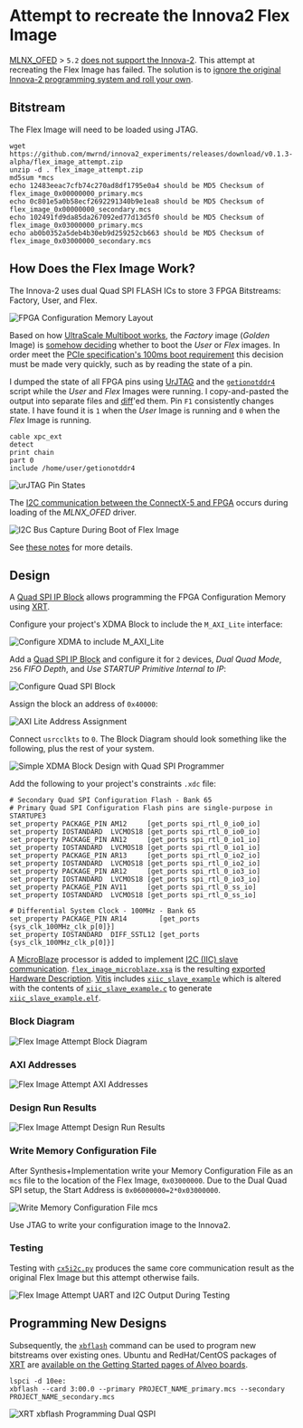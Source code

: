 # Attempt to recreate the Innova2 Flex Image

[MLNX_OFED](https://network.nvidia.com/products/infiniband-drivers/linux/mlnx_ofed/) > `5.2` [does not support the Innova-2](https://forums.developer.nvidia.com/t/innova-2-mlnx-ofed-5-2-has-no-mlx5-fpga-tools-so-innova2-flex-app-fails/285008). This attempt at recreating the Flex Image has failed. The solution is to [ignore the original Innova-2 programming system and roll your own](https://github.com/mwrnd/innova2_flex_xcku15p_notes/tree/main/debug_notes#ignoring-innova2-flex-multiboot-and-innova2_flex_app).




## Bitstream

The Flex Image will need to be loaded using JTAG.

```
wget https://github.com/mwrnd/innova2_experiments/releases/download/v0.1.3-alpha/flex_image_attempt.zip
unzip -d . flex_image_attempt.zip
md5sum *mcs
echo 12483eeac7cfb74c270ad8df1795e0a4 should be MD5 Checksum of flex_image_0x00000000_primary.mcs
echo 0c801e5a0b58ecf2692291340b9e1ea8 should be MD5 Checksum of flex_image_0x00000000_secondary.mcs
echo 102491fd9da85da267092ed77d13d5f0 should be MD5 Checksum of flex_image_0x03000000_primary.mcs
echo ab0b0352a5deb4b30eb9d259252cb663 should be MD5 Checksum of flex_image_0x03000000_secondary.mcs
```




## How Does the Flex Image Work?

The Innova-2 uses dual Quad SPI FLASH ICs to store 3 FPGA Bitstreams: Factory, User, and Flex.

![FPGA Configuration Memory Layout](img/FPGA_Configuration_Memory_Layout.jpg)

Based on how [UltraScale Multiboot works](https://docs.amd.com/r/en-US/ug570_7Series_Config/MultiBoot-and-Reconfiguration), the *Factory* image (*Golden* Image) is [somehow deciding](https://docs.amd.com/r/en-US/ug570_7Series_Config/Golden-Image-Initial-System-Setup) whether to boot the *User* or *Flex* images. In order meet the [PCIe specification's 100ms boot requirement](https://pcisig.com/specifications/ecr_ecn_process?speclib=100+ms) this decision must be made very quickly, such as by reading the state of a pin.

I dumped the state of all FPGA pins using [UrJTAG](https://github.com/mwrnd/innova2_flex_xcku15p_notes?tab=readme-ov-file#connect-jtag-adapter) and the [`getionotddr4`](https://github.com/mwrnd/innova2_flex_xcku15p_notes/blob/main/getionotddr4) script while the *User* and *Flex* Images were running. I copy-and-pasted the output into separate files and [diff](https://manpages.ubuntu.com/manpages/focal/en/man1/diff.1posix.html)'ed them. Pin `F1` consistently changes state. I have found it is `1` when the *User* Image is running and `0` when the *Flex* Image is running.
```
cable xpc_ext
detect
print chain
part 0
include /home/user/getionotddr4
```

![urJTAG Pin States](img/Using_UrJTAG_On_Possible_User-Flex_Pins.jpg)

The [I2C communication between the ConnectX-5 and FPGA](https://github.com/mwrnd/innova2_flex_xcku15p_notes/tree/main/debug_notes#tracing-fpga-to-connectx-5-i2c-signals) occurs during loading of the *MLNX_OFED* driver.

![I2C Bus Capture During Boot of Flex Image](img/I2C_Bus_Capture_During_Boot_of_Flex_Image.png)

See [these notes](https://github.com/mwrnd/innova2_flex_xcku15p_notes/tree/main/debug_notes#recreating-innova2_flex_app-functionality-for-latest-mlnx-ofed) for more details.




## Design

A [Quad SPI IP Block](https://docs.amd.com/r/en-US/pg153-axi-quad-spi) allows programming the FPGA Configuration Memory using [XRT](https://github.com/Xilinx/XRT).

Configure your project's XDMA Block to include the `M_AXI_Lite` interface:

![Configure XDMA to include M_AXI_Lite](img/innova2_golden_image_XDMA-PCIe-BARs_Settings.png)

Add a [Quad SPI IP Block](https://docs.amd.com/r/en-US/pg153-axi-quad-spi) and configure it for `2` devices, *Dual Quad Mode*, `256` *FIFO Depth*, and *Use STARTUP Primitive Internal to IP*:

![Configure Quad SPI Block](img/AXI_Quad_SPI_Settings.png)

Assign the block an address of `0x40000`:

![AXI Lite Address Assignment](img/innova2_golden_image_AXI_Lite_Address.png)

Connect `usrcclkts` to `0`. The Block Diagram should look something like the following, plus the rest of your system.

![Simple XDMA Block Design with Quad SPI Programmer](img/innova2_golden_image_Basic_Block_Diagram.png)

Add the following to your project's constraints `.xdc` file:
```
# Secondary Quad SPI Configuration Flash - Bank 65
# Primary Quad SPI Configuration Flash pins are single-purpose in STARTUPE3
set_property PACKAGE_PIN AM12     [get_ports spi_rtl_0_io0_io]
set_property IOSTANDARD  LVCMOS18 [get_ports spi_rtl_0_io0_io]
set_property PACKAGE_PIN AN12     [get_ports spi_rtl_0_io1_io]
set_property IOSTANDARD  LVCMOS18 [get_ports spi_rtl_0_io1_io]
set_property PACKAGE_PIN AR13     [get_ports spi_rtl_0_io2_io]
set_property IOSTANDARD  LVCMOS18 [get_ports spi_rtl_0_io2_io]
set_property PACKAGE_PIN AR12     [get_ports spi_rtl_0_io3_io]
set_property IOSTANDARD  LVCMOS18 [get_ports spi_rtl_0_io3_io]
set_property PACKAGE_PIN AV11     [get_ports spi_rtl_0_ss_io]
set_property IOSTANDARD  LVCMOS18 [get_ports spi_rtl_0_ss_io]

# Differential System Clock - 100MHz - Bank 65
set_property PACKAGE_PIN AR14        [get_ports {sys_clk_100MHz_clk_p[0]}]
set_property IOSTANDARD  DIFF_SSTL12 [get_ports {sys_clk_100MHz_clk_p[0]}]
```

A [MicroBlaze](https://www.xilinx.com/products/design-tools/microblaze.html) processor is added to implement [I2C (IIC) slave communication](https://en.wikipedia.org/wiki/I%C2%B2C). [`flex_image_microblaze.xsa`](flex_image_microblaze.xsa) is the resulting [exported Hardware Description](https://docs.amd.com/r/en-US/ug1579-microblaze-embedded-design/Exporting-a-Hardware-Description). [Vitis](https://docs.amd.com/r/en-US/ug1393-vitis-application-acceleration/Creating-a-Bare-metal-System) includes [`xiic_slave_example`](https://github.com/Xilinx/embeddedsw/blob/2b6e9ba95db7cc70d565abfe66433cbebf90e367/XilinxProcessorIPLib/drivers/iic/examples/xiic_slave_example.c) which is altered with the contents of [`xiic_slave_example.c`](xiic_slave_example.c) to generate [`xiic_slave_example.elf`](xiic_slave_example.elf).




### Block Diagram

![Flex Image Attempt Block Diagram](img/Flex_Image_Attempt_Block_Diagram.png)


### AXI Addresses

![Flex Image Attempt AXI Addresses](img/Flex_Image_Attempt_AXI_Addresses.png)


### Design Run Results

![Flex Image Attempt Design Run Results](img/Flex_Image_Attempt_Design_Run_Results.png)


### Write Memory Configuration File

After Synthesis+Implementation write your Memory Configuration File as an `mcs` file to the location of the Flex Image, `0x03000000`. Due to the Dual Quad SPI setup, the Start Address is `0x06000000=2*0x03000000`.

![Write Memory Configuration File mcs](img/Write_Memory_Configuration_File.png)

Use JTAG to write your configuration image to the Innova2.


### Testing

Testing with [`cx5i2c.py`](https://github.com/mwrnd/innova2_flex_xcku15p_notes/blob/main/debug_notes/cx5i2c.py) produces the same core communication result as the original Flex Image but this attempt otherwise fails.

![Flex Image Attempt UART and I2C Output During Testing](img/Flex_Image_Attempt_UART_and_I2C_Output.png)




## Programming New Designs 

Subsequently, the [`xbflash`](https://xilinx.github.io/XRT/master/html/xbflash2.html) command can be used to program new bitstreams over existing ones. Ubuntu and RedHat/CentOS packages of [XRT](https://www.xilinx.com/bin/public/openDownload?filename=xrt_202320.2.16.204_22.04-amd64-xrt.deb) are [available on the Getting Started pages of Alveo boards](https://www.xilinx.com/products/boards-and-kits/alveo/u200.html#gettingStarted).

```
lspci -d 10ee:
xbflash --card 3:00.0 --primary PROJECT_NAME_primary.mcs --secondary PROJECT_NAME_secondary.mcs
```

![XRT xbflash Programming Dual QSPI](img/XRT_xbflash_Programming_Dual_QSPI.png)




